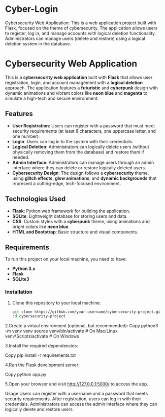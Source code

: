 # Cyber-Login
Cybersecurity Web Application: This is a web application project built with Flask, focused on the theme of cybersecurity. The application allows users to register, log in, and manage accounts with logical deletion functionality. Administrators can manage users (delete and restore) using a logical deletion system in the database. 

# Cybersecurity Web Application

This is a **cybersecurity web application** built with **Flask** that allows user registration, login, and account management with a **logical deletion** approach. The application features a **futuristic** and **cyberpunk** design with dynamic animations and vibrant colors like **neon blue** and **magenta** to simulate a high-tech and secure environment.

## Features

- **User Registration**: Users can register with a password that must meet security requirements (at least 8 characters, one uppercase letter, and one number).
- **Login**: Users can log in to the system with their credentials.
- **Logical Deletion**: Administrators can logically delete users (without physically removing them from the database) and restore them if needed.
- **Admin Interface**: Administrators can manage users through an admin interface where they can delete or restore logically deleted users.
- **Cybersecurity Design**: The design follows a **cybersecurity** theme, using **glitch effects**, **glow animations**, and **dynamic backgrounds** that represent a cutting-edge, tech-focused environment.

## Technologies Used

- **Flask**: Python web framework for building the application.
- **SQLite**: Lightweight database for storing users and data.
- **CSS**: Custom styles with a **cyberpunk** theme, using animations and bright colors like **neon blue**.
- **HTML and Bootstrap**: Basic structure and visual components.

## Requirements

To run this project on your local machine, you need to have:

- **Python 3.x**
- **Flask**
- **SQLite3**

### Installation

1. Clone this repository to your local machine:

   ```bash
   git clone https://github.com/your-username/cybersecurity-project.git
   cd cybersecurity-project
2.Create a virtual environment (optional, but recommended):
Copy
python3 -m venv venv
source venv/bin/activate   # On Mac/Linux
venv\Scripts\activate      # On Windows

3.Install the required dependencies:

Copy
pip install -r requirements.txt

4.Run the Flask development server:

Copy
python app.py

5.Open your browser and visit http://127.0.0.1:5000/ to access the app.

Usage
Users can register with a username and a password that meets security requirements.
After registration, users can log in with their credentials.
Administrators can access the admin interface where they can logically delete and restore users.
